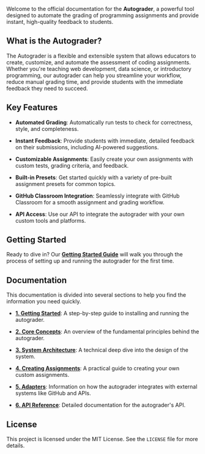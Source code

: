 
Welcome to the official documentation for the **Autograder**, a powerful tool designed to automate the grading of programming assignments and provide instant, high-quality feedback to students.

## What is the Autograder?

The Autograder is a flexible and extensible system that allows educators to create, customize, and automate the assessment of coding assignments. Whether you're teaching web development, data science, or introductory programming, our autograder can help you streamline your workflow, reduce manual grading time, and provide students with the immediate feedback they need to succeed.

## Key Features

* **Automated Grading**: Automatically run tests to check for correctness, style, and completeness.

* **Instant Feedback**: Provide students with immediate, detailed feedback on their submissions, including AI-powered suggestions.

* **Customizable Assignments**: Easily create your own assignments with custom tests, grading criteria, and feedback.

* **Built-in Presets**: Get started quickly with a variety of pre-built assignment presets for common topics.

* **GitHub Classroom Integration**: Seamlessly integrate with GitHub Classroom for a smooth assignment and grading workflow.

* **API Access**: Use our API to integrate the autograder with your own custom tools and platforms.

## Getting Started

Ready to dive in? Our [**Getting Started Guide**](1_/docs/getting_started.md) will walk you through the process of setting up and running the autograder for the first time.

## Documentation

This documentation is divided into several sections to help you find the information you need quickly.

* [**1. Getting Started**](1_getting_started.md): A step-by-step guide to installing and running the autograder.

* [**2. Core Concepts**](2_core_concepts.md): An overview of the fundamental principles behind the autograder.

* [**3. System Architecture**](3_system_architecture.md): A technical deep dive into the design of the system.

* [**4. Creating Assignments**](4_creating_assignments.md): A practical guide to creating your own custom assignments.

* [**5. Adapters**](5_adapters.md): Information on how the autograder integrates with external systems like GitHub and APIs.

* [**6. API Reference**](6_api_reference.md): Detailed documentation for the autograder's API.



## License

This project is licensed under the MIT License. See the `LICENSE` file for more details.
